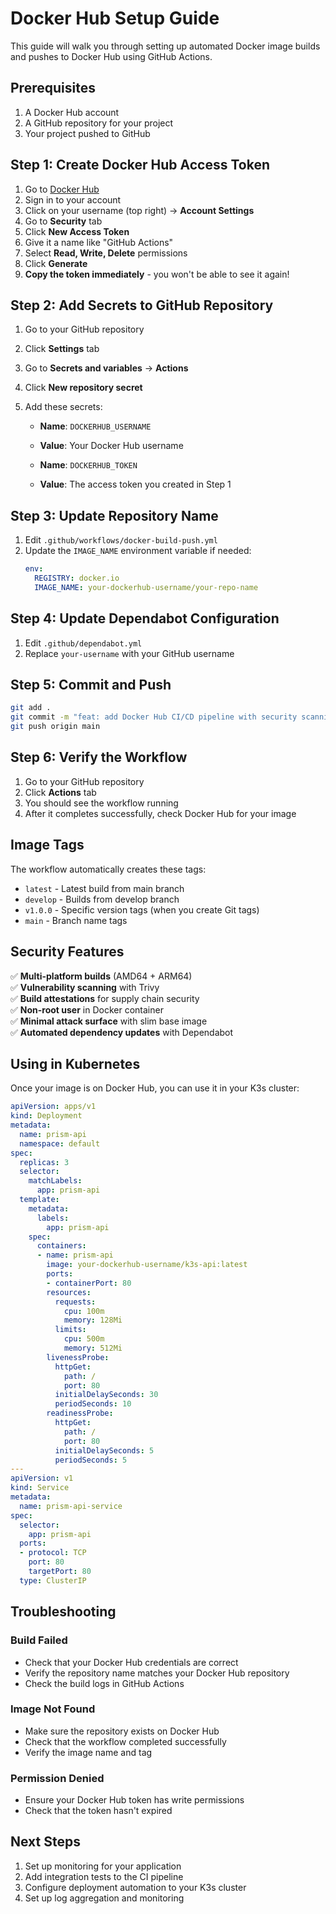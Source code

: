 # Docker Hub Setup Guide

This guide will walk you through setting up automated Docker image builds and pushes to Docker Hub using GitHub Actions.

## Prerequisites

1. A Docker Hub account
2. A GitHub repository for your project
3. Your project pushed to GitHub

## Step 1: Create Docker Hub Access Token

1. Go to [Docker Hub](https://hub.docker.com/)
2. Sign in to your account
3. Click on your username (top right) → **Account Settings**
4. Go to **Security** tab
5. Click **New Access Token**
6. Give it a name like "GitHub Actions"
7. Select **Read, Write, Delete** permissions
8. Click **Generate**
9. **Copy the token immediately** - you won't be able to see it again!

## Step 2: Add Secrets to GitHub Repository

1. Go to your GitHub repository
2. Click **Settings** tab
3. Go to **Secrets and variables** → **Actions**
4. Click **New repository secret**
5. Add these secrets:

   - **Name**: `DOCKERHUB_USERNAME`
   - **Value**: Your Docker Hub username

   - **Name**: `DOCKERHUB_TOKEN`  
   - **Value**: The access token you created in Step 1

## Step 3: Update Repository Name

1. Edit `.github/workflows/docker-build-push.yml`
2. Update the `IMAGE_NAME` environment variable if needed:
   ```yaml
   env:
     REGISTRY: docker.io
     IMAGE_NAME: your-dockerhub-username/your-repo-name
   ```

## Step 4: Update Dependabot Configuration

1. Edit `.github/dependabot.yml`
2. Replace `your-username` with your GitHub username

## Step 5: Commit and Push

```bash
git add .
git commit -m "feat: add Docker Hub CI/CD pipeline with security scanning"
git push origin main
```

## Step 6: Verify the Workflow

1. Go to your GitHub repository
2. Click **Actions** tab
3. You should see the workflow running
4. After it completes successfully, check Docker Hub for your image

## Image Tags

The workflow automatically creates these tags:

- `latest` - Latest build from main branch
- `develop` - Builds from develop branch  
- `v1.0.0` - Specific version tags (when you create Git tags)
- `main` - Branch name tags

## Security Features

✅ **Multi-platform builds** (AMD64 + ARM64)  
✅ **Vulnerability scanning** with Trivy  
✅ **Build attestations** for supply chain security  
✅ **Non-root user** in Docker container  
✅ **Minimal attack surface** with slim base image  
✅ **Automated dependency updates** with Dependabot  

## Using in Kubernetes

Once your image is on Docker Hub, you can use it in your K3s cluster:

```yaml
apiVersion: apps/v1
kind: Deployment
metadata:
  name: prism-api
  namespace: default
spec:
  replicas: 3
  selector:
    matchLabels:
      app: prism-api
  template:
    metadata:
      labels:
        app: prism-api
    spec:
      containers:
      - name: prism-api
        image: your-dockerhub-username/k3s-api:latest
        ports:
        - containerPort: 80
        resources:
          requests:
            cpu: 100m
            memory: 128Mi
          limits:
            cpu: 500m
            memory: 512Mi
        livenessProbe:
          httpGet:
            path: /
            port: 80
          initialDelaySeconds: 30
          periodSeconds: 10
        readinessProbe:
          httpGet:
            path: /
            port: 80
          initialDelaySeconds: 5
          periodSeconds: 5
---
apiVersion: v1
kind: Service
metadata:
  name: prism-api-service
spec:
  selector:
    app: prism-api
  ports:
  - protocol: TCP
    port: 80
    targetPort: 80
  type: ClusterIP
```

## Troubleshooting

### Build Failed
- Check that your Docker Hub credentials are correct
- Verify the repository name matches your Docker Hub repository
- Check the build logs in GitHub Actions

### Image Not Found
- Make sure the repository exists on Docker Hub
- Check that the workflow completed successfully
- Verify the image name and tag

### Permission Denied
- Ensure your Docker Hub token has write permissions
- Check that the token hasn't expired

## Next Steps

1. Set up monitoring for your application
2. Add integration tests to the CI pipeline
3. Configure deployment automation to your K3s cluster
4. Set up log aggregation and monitoring
